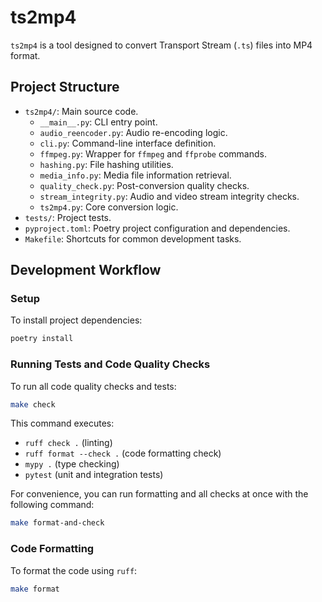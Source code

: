 # ts2mp4

`ts2mp4` is a tool designed to convert Transport Stream (`.ts`) files into MP4 format.

## Project Structure

*   `ts2mp4/`: Main source code.
    *   `__main__.py`: CLI entry point.
    *   `audio_reencoder.py`: Audio re-encoding logic.
    *   `cli.py`: Command-line interface definition.
    *   `ffmpeg.py`: Wrapper for `ffmpeg` and `ffprobe` commands.
    *   `hashing.py`: File hashing utilities.
    *   `media_info.py`: Media file information retrieval.
    *   `quality_check.py`: Post-conversion quality checks.
    *   `stream_integrity.py`: Audio and video stream integrity checks.
    *   `ts2mp4.py`: Core conversion logic.
*   `tests/`: Project tests.
*   `pyproject.toml`: Poetry project configuration and dependencies.
*   `Makefile`: Shortcuts for common development tasks.

## Development Workflow

### Setup

To install project dependencies:

```bash
poetry install
```

### Running Tests and Code Quality Checks

To run all code quality checks and tests:

```bash
make check
```

This command executes:
*   `ruff check .` (linting)
*   `ruff format --check .` (code formatting check)
*   `mypy .` (type checking)
*   `pytest` (unit and integration tests)

For convenience, you can run formatting and all checks at once with the following command:

```bash
make format-and-check
```

### Code Formatting

To format the code using `ruff`:

```bash
make format
```
